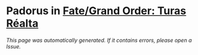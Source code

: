 # Padorus in [Fate/Grand Order: Turas Réalta](https://myanimelist.net/manga/108117/Fate_Grand_Order__Turas_Réalta)

###### This page was automatically generated. If it contains errors, please open a Issue.
